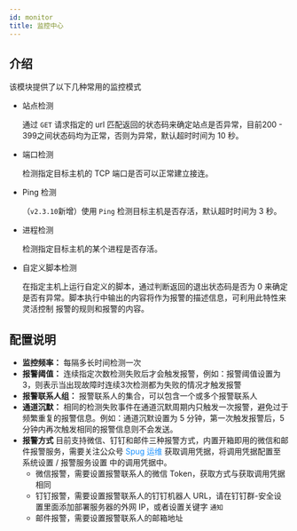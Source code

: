 ```yaml
---
id: monitor
title: 监控中心
---
```


## 介绍

该模块提供了以下几种常用的监控模式

- 站点检测

  通过 `GET` 请求指定的 url 匹配返回的状态码来确定站点是否异常，目前200 - 399之间状态码均为正常，否则为异常，默认超时时间为 10 秒。

- 端口检测

  检测指定目标主机的 TCP 端口是否可以正常建立接连。
  
- Ping 检测
  
  （`v2.3.10`新增）使用 `Ping` 检测目标主机是否存活，默认超时时间为 3 秒。

- 进程检测

  检测指定目标主机的某个进程是否存活。

- 自定义脚本检测

  在指定主机上运行自定义的脚本，通过判断返回的退出状态码是否为 0 来确定是否有异常。脚本执行中输出的内容将作为报警的描述信息，可利用此特性来灵活控制
  报警的规则和报警的内容。

## 配置说明
- **监控频率：** 每隔多长时间检测一次
- **报警阈值：** 连续指定次数检测失败后才会触发报警，例如：报警阈值设置为3，则表示当出现故障时连续3次检测都为失败的情况才触发报警
- **报警联系人组：** 报警联系人的集合，可以包含一个或多个报警联系人
- **通道沉默：** 相同的检测失败事件在通道沉默周期内只触发一次报警，避免过于频繁重复的报警信息。例如：通道沉默设置为 5 分钟，第一次触发报警后，5分钟内再次触发相同的报警信息则不会发送。
- **报警方式** 目前支持微信、钉钉和邮件三种报警方式，内置开箱即用的微信和邮件报警服务，需要关注公众号<font color="#1890ff"> Spug 运维</font>
获取调用凭据，将调用凭据配置至系统设置 / 报警服务设置 中的调用凭据中。
    - 微信报警，需要设置报警联系人的微信 Token，获取方式与获取调用凭据相同
    - 钉钉报警，需要设置报警联系人的钉钉机器人 URL，请在钉钉群-安全设置里面添加部署服务器的外网 IP，或者设置关键字 `通知`
    - 邮件报警，需要设置报警联系人的邮箱地址
